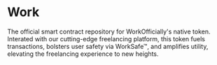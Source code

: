 # Work
The official smart contract repository for WorkOfficially's native token. Interated with our cutting-edge freelancing platform, this token fuels transactions, bolsters user safety via WorkSafe™, and amplifies utility, elevating the freelancing experience to new heights.
